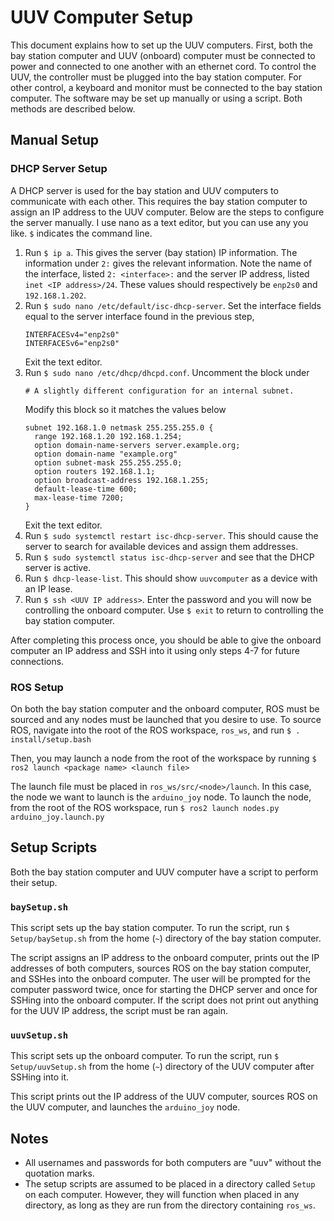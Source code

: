 # UUV Computer Setup
This document explains how to set up the UUV computers. First, both the bay station computer and UUV (onboard) computer must be connected 
to power and connected to one another with an ethernet cord. To control the UUV, the controller must be plugged into the 
bay station computer. For other control, a keyboard and monitor must be connected to the bay station computer. The software 
may be set up manually or using a script. Both methods are described below.

## Manual Setup
### DHCP Server Setup
A DHCP server is used for the bay station and UUV computers to communicate with each other. This requires the bay
station computer to assign an IP address to the UUV computer. Below are the steps to configure the server manually. 
I use nano as a text editor, but you can use any you like. `$` indicates the command line.

1. Run `$ ip a`. This gives the server (bay station) IP information. The information under `2:` gives the relevant 
   information. Note the name of the interface, listed `2: <interface>:` and the server IP address, listed
   `inet <IP address>/24`. These values should respectively be `enp2s0` and `192.168.1.202`.
2. Run `$ sudo nano /etc/default/isc-dhcp-server`. Set the interface fields
   equal to the server interface found in the previous step, 
   ```
   INTERFACESv4="enp2s0"
   INTERFACESv6="enp2s0"    
   ```
   Exit the text editor.
3. Run `$ sudo nano /etc/dhcp/dhcpd.conf`. Uncomment the block under
   ```
   # A slightly different configuration for an internal subnet.
   ```
   Modify this block so it matches the values below
   ```
   subnet 192.168.1.0 netmask 255.255.255.0 {
     range 192.168.1.20 192.168.1.254;
     option domain-name-servers server.example.org;
     option domain-name "example.org"
     option subnet-mask 255.255.255.0;
     option routers 192.168.1.1;
     option broadcast-address 192.168.1.255;
     default-lease-time 600;
     max-lease-time 7200;
   }
   ```
   Exit the text editor.
4. Run `$ sudo systemctl restart isc-dhcp-server`. This should cause the server to search for available devices and
   assign them addresses.
5. Run `$ sudo systemctl status isc-dhcp-server` and see that the DHCP server is active.
6. Run `$ dhcp-lease-list`. This should show `uuvcomputer` as a device with an IP lease.
7. Run `$ ssh <UUV IP address>`. Enter the password and you will now be controlling the onboard computer. Use `$ exit` to return to controlling
   the bay station computer.

After completing this process once, you should be able to give the onboard computer an IP address and SSH into it using
only steps 4-7 for future connections.

### ROS Setup
On both the bay station computer and the onboard computer, ROS must be sourced and any nodes must be launched that you desire to use. To 
source ROS, navigate into the root of the ROS workspace, `ros_ws`, and run
`$ . install/setup.bash`

Then, you may launch a node from the root of the workspace by running
`$ ros2 launch <package name> <launch file>`

The launch file must be placed in `ros_ws/src/<node>/launch`. In this case, the node we want to launch is the `arduino_joy` node. To
launch the node, from the root of the ROS workspace, run
`$ ros2 launch nodes.py arduino_joy.launch.py`


## Setup Scripts
Both the bay station computer and UUV computer have a script to perform their setup.

### `baySetup.sh`
This script sets up the bay station computer. To run the script, run `$ Setup/baySetup.sh` from the home (`~`) directory of the bay station computer.

The script assigns an IP address to the onboard computer, prints out the IP addresses of both computers, sources ROS on the bay station
computer, and SSHes into the onboard computer. The user will be prompted for the computer password twice, once for starting the DHCP server and
once for SSHing into the onboard computer. If the script does not print out anything for the UUV IP address, the script must be ran again.

### `uuvSetup.sh`
This script sets up the onboard computer. To run the script, run `$ Setup/uuvSetup.sh` from the home (`~`) directory of the UUV computer after SSHing into it.

This script prints out the IP address of the UUV computer, sources ROS on the UUV computer, and launches the `arduino_joy` node.

## Notes
* All usernames and passwords for both computers are "uuv" without the quotation marks.
* The setup scripts are assumed to be placed in a directory called `Setup` on each computer. However, they will function when placed in any directory,
  as long as they are run from the directory containing `ros_ws`.
